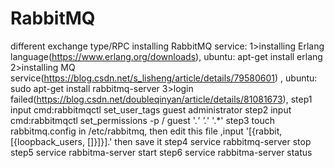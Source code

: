 # RabbitMQ
different exchange type/RPC
installing RabbitMQ service:
1>installing Erlang language(https://www.erlang.org/downloads),
  ubuntu: apt-get install erlang
2>installing MQ service(https://blog.csdn.net/s_lisheng/article/details/79580601) ,
  ubuntu: sudo apt-get install rabbitmq-server
3>login failed(https://blog.csdn.net/doubleqinyan/article/details/81081673),
  step1 input cmd:rabbitmqctl set_user_tags guest administrator
  step2 input cmd:rabbitmqctl set_permissions -p / guest '.*' '.*' '.*'
  step3 touch rabbitmq.config in /etc/rabbitmq, then edit this file ,input '[{rabbit, [{loopback_users, []}]}].' then save it
  step4 service rabbitmq-server stop
  step5 service rabbitma-server start
  step6 service rabbitma-server status
